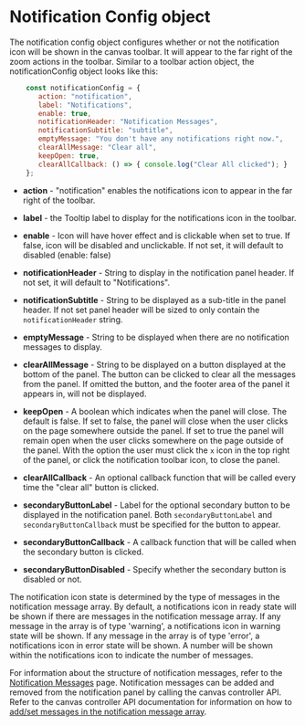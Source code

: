 # Notification Config object

The notification config object configures whether or not the notification icon will be shown in the canvas toolbar. It will appear to the far right of the zoom actions in the toolbar.
Similar to a toolbar action object, the notificationConfig object looks like this:
```js
    const notificationConfig = {
       action: "notification",
       label: "Notifications",
       enable: true,
       notificationHeader: "Notification Messages",
       notificationSubtitle: "subtitle",
       emptyMessage: "You don't have any notifications right now.",
       clearAllMessage: "Clear all",
       keepOpen: true,
       clearAllCallback: () => { console.log("Clear All clicked"); }
    };
```

* **action** - "notification" enables the notifications icon to appear in the far right of the toolbar.

* **label** - the Tooltip label to display for the notifications icon in the toolbar.

* **enable** - Icon will have hover effect and is clickable when set to true. If false, icon will be disabled and unclickable. If not set, it will default to disabled (enable: false)

* **notificationHeader** - String to display in the notification panel header. If not set, it will default to "Notifications".

* **notificationSubtitle** - String to be displayed as a sub-title in the panel header. If not set panel header will be sized to only contain the `notificationHeader` string.

* **emptyMessage** - String to be displayed when there are no notification messages to display.

* **clearAllMessage** - String to be displayed on a button displayed at the bottom of the panel. The button can be clicked to clear all the messages from the panel. If omitted the button, and the footer area of the panel it appears in, will not be displayed.

* **keepOpen** - A boolean which indicates when the panel will close. The default is false. If set to false, the panel will close when the user clicks on the page somewhere outside the panel. If set to true the panel will remain open when the user clicks somewhere on the page outside of the panel. With the option the user must click the `x` icon in the top right of the panel, or click the notification toolbar icon, to close the panel.

* **clearAllCallback** - An optional callback function that will be called every time the "clear all" button is clicked.

* **secondaryButtonLabel** - Label for the optional secondary button to be displayed in the notification panel. Both `secondaryButtonLabel` and `secondaryButtonCallback` must be specified for the button to appear.
* **secondaryButtonCallback** - A callback function that will be called when the secondary button is clicked.
* **secondaryButtonDisabled** - Specify whether the secondary button is disabled or not.


The notification icon state is determined by the type of messages in the notification message array. By default, a notifications icon in ready state will be shown if there are messages in the notification message array. If any message in the array is of type 'warning', a notifications icon in warning state will be shown. If any message in the array is of type 'error', a notifications icon in error state will be shown. A number will be shown within the notifications icon to indicate the number of messages.

For information about the structure of notification messages, refer to the [Notification Messages](03.04.05-notification-messages.md) page. Notification messages can be added and removed from the notification panel by calling the canvas controller API. Refer to the canvas controller API documentation for information on how to [add/set messages in the notification message array](03.04-canvas-controller.md#notification-messages-methods).

